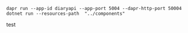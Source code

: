 ﻿```shell
dapr run --app-id diaryapi --app-port 5004 --dapr-http-port 50004 dotnet run --resources-path  "../components"
```

test